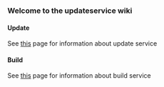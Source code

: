 ### Welcome to the updateservice wiki 

#### Update
See [this](https://github.com/DBCDK/updateservice/wiki/Update) page for information about update service

#### Build
See [this](https://github.com/DBCDK/updateservice/wiki/Build) page for information about build service